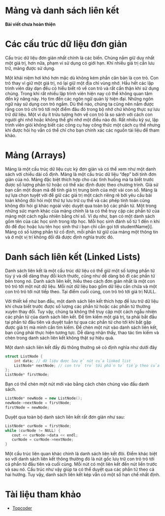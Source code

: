 # Mảng và danh sách liên kết

**Bài viết chưa hoàn thiện**

# Các cấu trúc dữ liệu đơn giản

Cấu trúc dữ liệu đơn giản nhất chính là các biến. Chúng nắm giữ duy nhất một giá trị, hơn nữa, phạm vi sử dụng có giới hạn. Khi nhiều giá trị cần lưu trữ, mảng được sử dụng.

Một khái niệm hơi khó hơn mặc dù không kém phần căn bản là con trỏ. Con trỏ thay vì giữ một giá trị, nó lại giữ một địa chỉ vùng nhớ. Hầu hết các lập trình viên dày dạn đều có hiểu biết rõ về con trỏ và rất cẩn thận khi sử dụng chúng. Trong khi rất nhiều lập trình viên hiện nay có thể không quan tâm đến kỹ năng này. Họ tìm đến các ngôn ngữ quản lý hiện đại. Những ngôn ngữ này sử dụng con trỏ ngầm. Dù thế nào, chúng ta cũng nên nắm được rằng con trỏ chỉ trỏ tới một điểm đâu đó trong bộ nhớ chứ không thực sự lưu trữ dữ liệu.
Một ví dụ ít trừu tượng hơn về con trỏ là so sánh với cách con người ghi nhớ hoặc không thể ghi nhớ một điều nào đó. Rất nhiều kỹ sư, lập trình viên giỏi không biết các công cụ hay công thức một cách cụ thể nhưng khi được hỏi họ vẫn có thể chỉ cho bạn chính xác các nguồn tài liệu để tham khảo.

# Mảng (Arrays)
Mảng là một cấu trúc dữ liệu cực kỳ đơn giản và có thể xem như một danh sách với chiều dài cố định. Mảng là một cấu trúc dữ liệu “đẹp” bởi tính đơn giản của nó. Mảng đặc biệt thích hợp cho các tình huống mà ta biết trước được số lượng phần tử hoặc có thể xác định được theo chương trình. Giả sử bạn cần một đoạn mã để tính giá trị trung bình của một vài con số. Mảng là sự lựa chọn tuyệt vời để giữ các giá trị một cách riêng rẽ bởi yêu cầu bài toán không đòi hỏi một thứ tự lưu trữ cụ thể và các phép tính toán cũng không đòi hỏi gì khác ngoài việc duyệt qua toàn bộ các phần tử. Một trong những sức mạnh khác của mảng chính là ta có thể truy cập các phần tử của mảng một cách ngẫu nhiên bằng chỉ số. Ví dụ như, bạn có một danh sách gồm tên của các học sinh trong lớp học. Mỗi học sinh đánh số từ 1 đến n khi đó để đọc hoặc lưu tên học sinh thứ i bạn chỉ cần gọi tới studentName[i].
Mảng có số lượng phần tử cố định, mỗi phần tử giữ của mảng một thông tin và ở một vị trí không đổi đã được định nghĩa trước đó.

# Danh sách liên kết (Linked Lists)
Danh sách liên kết là một cấu trúc dữ liệu có thể giữ một số lượng phần tử tùy ý và dễ dàng thay đổi kích thước, cũng như dễ dàng bỏ đi các phần tử bên trong nó. Danh sách liên kết, hiểu theo cách đơn giản nhất là một con trỏ trỏ tới một nút dữ liệu. Mỗi nút dữ liệu bao gồm dữ liệu cần chứa và một con trỏ trỏ tới nút tiếp theo. Tại điểm cuối cùng, con trỏ trỏ tới giá trị NULL.

Với thiết kế như ban đầu, một danh sách liên kết thích hợp để lưu trữ dữ liệu khi chưa biết trước được số lượng các phần tử hoặc các phần tử thường xuyên thay đổi. Tuy vậy, chúng ta không thể truy cập một cách ngẫu nhiên các phần tử của danh sách liên kết. Để tìm kiếm một giá trị, ta phải bắt đầu tại phần tử đầu tiên và duyệt tuần tự qua các phần tử cho tới khi bắt gặp được giá trị mà mình cần tìm kiếm. Để chèn một nút vào danh sách liên kết, bạn cũng phải thực hiện tương tực. Dễ dàng nhận thấy, thao tác tìm kiếm và chèn trong danh sách liên kết không thật sự hiệu quả.

Một danh sách liên kết đầy đủ thông thường sẽ có định nghĩa như dưới đây

```cpp
struct ListNode {
    int data; // dữ liệu được lưu ở nút của linked list
    ListNode* nextNode; // con trỏ trỏ tới phần tử tiếp theo của linked list.
};
ListNode* firstNode;
```

Bạn có thể chèn một nút mới vào bằng cách chèn chúng vào đầu danh sách.

```cpp
ListNode* newNode = new ListNode();
newNode->nextNode = firstNode;
firstNode = newNode;
```

Duyệt qua toàn bộ danh sách liên kết rất đơn giản như sau:

```cpp
ListNode* curNode = firstNode;
while (curNode != NULL) {
   cout << curNode->data << endl;
   curNode = curNode->nextNode;
}
```

Một cấu trúc liên quan khác chính là danh sách liên kết đôi. Điểm khác biệt so với danh sách liên kết thông thường đó là nút gốc lưu trữ con trỏ trỏ tới cả phần tử đầu tiên và cuối cùng. Mỗi nút có một liên kết đến nút liền trước và sau nó. Cấu trúc như vậy giúp ta có thể duyệt qua các phần tử theo cả hai hướng. Tuy vậy, danh sách liên kết kép vẫn có một số hạn chế nhất định.

# Tài liệu tham khảo

- [Topcoder](https://www.topcoder.com/community/data-science/data-science-tutorials/data-structures/)
